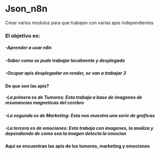 # Json_n8n
Crear varios modulos para que trabajen con varias apis independientes

### El objetivo es:

##### -Aprender a usar n8n
##### -Saber como se pude trabajar localmente y desplegado
##### -Ocupar apis desplegadar en render, se van a trabajar 3
#### De que son las apis?
##### -La primera es de Tumores: Esta trabaja a base de imagenes de resonancias magneticas del cerebro
##### -La segunda es de  Marketing: Esta nos muestra una serie de graficas
##### -La tercera es de emociones: Esta trabaja con imagenes, la analiza y dependiendo de como sea la imagen detecta la emocion  

#### Aqui se encuentran las apis de los tumores, marketing y emociones
